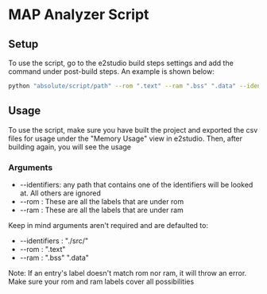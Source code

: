 # MAP Analyzer Script

## Setup
To use the script, go to the e2studio build steps settings and add the command under post-build steps.
An example is shown below:
``` bash
python "absolute/script/path" --rom ".text" --ram ".bss" ".data" --identifiers "./src/" "./QCIOT009"
```
## Usage
To use the script, make sure you have built the project and exported the csv files for usage under the "Memory Usage" view in e2studio. Then, after building again, you will see the usage
### Arguments

* --identifiers: any path that contains one of the identifiers will be looked at. All others are ignored
* --rom : These are all the labels that are under rom
* --ram : These are all the labels that are under ram

Keep in mind arguments aren't required and are defaulted to:
- --identifiers : "./src/"
- --rom : ".text"
- --ram : ".bss" ".data"

Note: If an entry's label doesn't match rom nor ram, it will throw an error. Make sure your rom and ram labels cover all possibilities